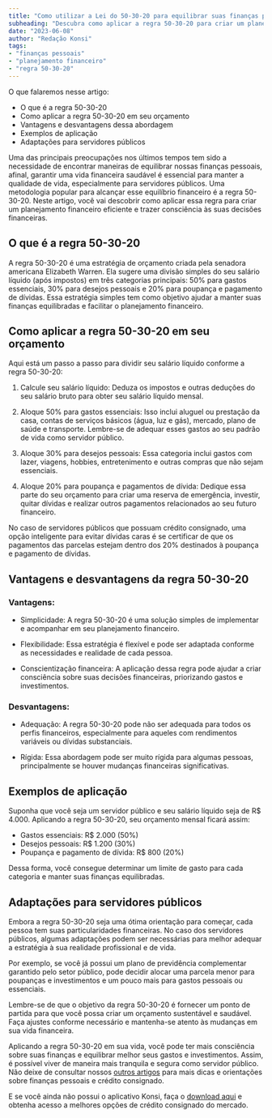 ```yaml
---
title: "Como utilizar a Lei do 50-30-20 para equilibrar suas finanças pessoais"
subheading: "Descubra como aplicar a regra 50-30-20 para criar um planejamento financeiro eficiente como servidor público"
date: "2023-06-08"
author: "Redação Konsi"
tags:
- "finanças pessoais"
- "planejamento financeiro"
- "regra 50-30-20"
---
```


O que falaremos nesse artigo:
- O que é a regra 50-30-20
- Como aplicar a regra 50-30-20 em seu orçamento
- Vantagens e desvantagens dessa abordagem
- Exemplos de aplicação
- Adaptações para servidores públicos

Uma das principais preocupações nos últimos tempos tem sido a necessidade de encontrar maneiras de equilibrar nossas finanças pessoais, afinal, garantir uma vida financeira saudável é essencial para manter a qualidade de vida, especialmente para servidores públicos. Uma metodologia popular para alcançar esse equilíbrio financeiro é a regra 50-30-20. Neste artigo, você vai descobrir como aplicar essa regra para criar um planejamento financeiro eficiente e trazer consciência às suas decisões financeiras.

## O que é a regra 50-30-20

A regra 50-30-20 é uma estratégia de orçamento criada pela senadora americana Elizabeth Warren. Ela sugere uma divisão simples do seu salário líquido (após impostos) em três categorias principais: 50% para gastos essenciais, 30% para desejos pessoais e 20% para poupança e pagamento de dívidas. Essa estratégia simples tem como objetivo ajudar a manter suas finanças equilibradas e facilitar o planejamento financeiro.

## Como aplicar a regra 50-30-20 em seu orçamento

Aqui está um passo a passo para dividir seu salário líquido conforme a regra 50-30-20:

1. Calcule seu salário líquido: Deduza os impostos e outras deduções do seu salário bruto para obter seu salário líquido mensal.

2. Aloque 50% para gastos essenciais: Isso inclui aluguel ou prestação da casa, contas de serviços básicos (água, luz e gás), mercado, plano de saúde e transporte. Lembre-se de adequar esses gastos ao seu padrão de vida como servidor público.

3. Aloque 30% para desejos pessoais: Essa categoria inclui gastos com lazer, viagens, hobbies, entretenimento e outras compras que não sejam essenciais.

4. Aloque 20% para poupança e pagamentos de dívida: Dedique essa parte do seu orçamento para criar uma reserva de emergência, investir, quitar dívidas e realizar outros pagamentos relacionados ao seu futuro financeiro.

No caso de servidores públicos que possuam crédito consignado, uma opção inteligente para evitar dívidas caras é se certificar de que os pagamentos das parcelas estejam dentro dos 20% destinados à poupança e pagamento de dívidas.

## Vantagens e desvantagens da regra 50-30-20

### Vantagens:

- Simplicidade: A regra 50-30-20 é uma solução simples de implementar e acompanhar em seu planejamento financeiro.

- Flexibilidade: Essa estratégia é flexível e pode ser adaptada conforme as necessidades e realidade de cada pessoa.

- Conscientização financeira: A aplicação dessa regra pode ajudar a criar consciência sobre suas decisões financeiras, priorizando gastos e investimentos.

### Desvantagens:

- Adequação: A regra 50-30-20 pode não ser adequada para todos os perfis financeiros, especialmente para aqueles com rendimentos variáveis ou dívidas substanciais.

- Rígida: Essa abordagem pode ser muito rígida para algumas pessoas, principalmente se houver mudanças financeiras significativas.

## Exemplos de aplicação

Suponha que você seja um servidor público e seu salário líquido seja de R$ 4.000. Aplicando a regra 50-30-20, seu orçamento mensal ficará assim:

- Gastos essenciais: R$ 2.000 (50%)
- Desejos pessoais: R$ 1.200 (30%)
- Poupança e pagamento de dívida: R$ 800 (20%)

Dessa forma, você consegue determinar um limite de gasto para cada categoria e manter suas finanças equilibradas.

## Adaptações para servidores públicos

Embora a regra 50-30-20 seja uma ótima orientação para começar, cada pessoa tem suas particularidades financeiras. No caso dos servidores públicos, algumas adaptações podem ser necessárias para melhor adequar a estratégia à sua realidade profissional e de vida.

Por exemplo, se você já possui um plano de previdência complementar garantido pelo setor público, pode decidir alocar uma parcela menor para poupanças e investimentos e um pouco mais para gastos pessoais ou essenciais.

Lembre-se de que o objetivo da regra 50-30-20 é fornecer um ponto de partida para que você possa criar um orçamento sustentável e saudável. Faça ajustes conforme necessário e mantenha-se atento às mudanças em sua vida financeira.

Aplicando a regra 50-30-20 em sua vida, você pode ter mais consciência sobre suas finanças e equilibrar melhor seus gastos e investimentos. Assim, é possível viver de maneira mais tranquila e segura como servidor público. Não deixe de consultar nossos [outros artigos](https://konsi.com.br/postagens) para mais dicas e orientações sobre finanças pessoais e crédito consignado.

E se você ainda não possui o aplicativo Konsi, faça o [download aqui](https://konsi.com.br/appdownload) e obtenha acesso a melhores opções de crédito consignado do mercado.